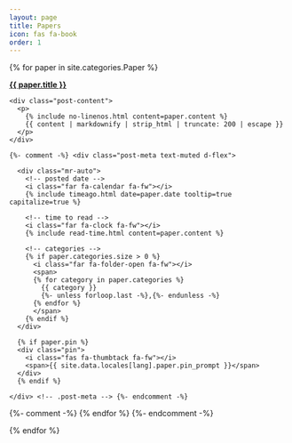 ```yaml
---
layout: page
title: Papers
icon: fas fa-book
order: 1
---
```


<div id="post-list">

{% for paper in site.categories.Paper %}

  <div class="post-preview">
    <b>
      <a href="{{ paper.url | relative_url }}">{{ paper.title }}</a>
    </b>

    <div class="post-content">
      <p>
        {% include no-linenos.html content=paper.content %}
        {{ content | markdownify | strip_html | truncate: 200 | escape }}
      </p>
    </div>

    {%- comment -%} <div class="post-meta text-muted d-flex">

      <div class="mr-auto">
        <!-- posted date -->
        <i class="far fa-calendar fa-fw"></i>
        {% include timeago.html date=paper.date tooltip=true capitalize=true %}

        <!-- time to read -->
        <i class="far fa-clock fa-fw"></i>
        {% include read-time.html content=paper.content %}

        <!-- categories -->
        {% if paper.categories.size > 0 %}
          <i class="far fa-folder-open fa-fw"></i>
          <span>
          {% for category in paper.categories %}
            {{ category }}
            {%- unless forloop.last -%},{%- endunless -%}
          {% endfor %}
          </span>
        {% endif %}
      </div>

      {% if paper.pin %}
      <div class="pin">
        <i class="fas fa-thumbtack fa-fw"></i>
        <span>{{ site.data.locales[lang].paper.pin_prompt }}</span>
      </div>
      {% endif %}

    </div> <!-- .post-meta --> {%- endcomment -%}

  </div> <!-- .post-review -->
  {%- comment -%} {% endfor %} {%- endcomment -%}

{% endfor %}
</div> <!-- #post-list -->
